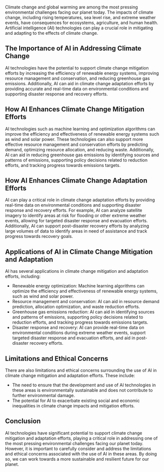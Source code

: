 
Climate change and global warming are among the most pressing environmental challenges facing our planet today. The impacts of climate change, including rising temperatures, sea level rise, and extreme weather events, have consequences for ecosystems, agriculture, and human health. Artificial intelligence (AI) technologies can play a crucial role in mitigating and adapting to the effects of climate change.

The Importance of AI in Addressing Climate Change
-------------------------------------------------

AI technologies have the potential to support climate change mitigation efforts by increasing the efficiency of renewable energy systems, improving resource management and conservation, and reducing greenhouse gas emissions. Additionally, AI can aid in climate change adaptation efforts by providing accurate and real-time data on environmental conditions and supporting disaster response and recovery efforts.

How AI Enhances Climate Change Mitigation Efforts
-------------------------------------------------

AI technologies such as machine learning and optimization algorithms can improve the efficiency and effectiveness of renewable energy systems such as wind and solar power. These technologies can also support more effective resource management and conservation efforts by predicting demand, optimizing resource allocation, and reducing waste. Additionally, AI can aid in reducing greenhouse gas emissions by identifying sources and patterns of emissions, supporting policy decisions related to reduction efforts, and tracking progress towards emissions targets.

How AI Enhances Climate Change Adaptation Efforts
-------------------------------------------------

AI can play a critical role in climate change adaptation efforts by providing real-time data on environmental conditions and supporting disaster response and recovery efforts. For example, AI can analyze satellite imagery to identify areas at risk for flooding or other extreme weather events, allowing for targeted disaster response and evacuation efforts. Additionally, AI can support post-disaster recovery efforts by analyzing large volumes of data to identify areas in need of assistance and track progress towards recovery goals.

Applications of AI in Climate Change Mitigation and Adaptation
--------------------------------------------------------------

AI has several applications in climate change mitigation and adaptation efforts, including:

* Renewable energy optimization: Machine learning algorithms can optimize the efficiency and effectiveness of renewable energy systems, such as wind and solar power.
* Resource management and conservation: AI can aid in resource demand prediction, allocation optimization, and waste reduction efforts.
* Greenhouse gas emissions reduction: AI can aid in identifying sources and patterns of emissions, supporting policy decisions related to reduction efforts, and tracking progress towards emissions targets.
* Disaster response and recovery: AI can provide real-time data on environmental conditions during extreme weather events, support targeted disaster response and evacuation efforts, and aid in post-disaster recovery efforts.

Limitations and Ethical Concerns
--------------------------------

There are also limitations and ethical concerns surrounding the use of AI in climate change mitigation and adaptation efforts. These include:

* The need to ensure that the development and use of AI technologies in these areas is environmentally sustainable and does not contribute to further environmental damage.
* The potential for AI to exacerbate existing social and economic inequalities in climate change impacts and mitigation efforts.

Conclusion
----------

AI technologies have significant potential to support climate change mitigation and adaptation efforts, playing a critical role in addressing one of the most pressing environmental challenges facing our planet today. However, it is important to carefully consider and address the limitations and ethical concerns associated with the use of AI in these areas. By doing so, we can work towards a more sustainable and resilient future for our planet.
